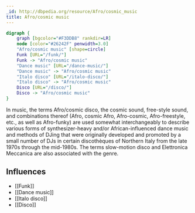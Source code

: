 ```yaml
---
_id: http://dbpedia.org/resource/Afro/cosmic_music
title: Afro/cosmic music
---
```


```dot
digraph {
	graph [bgcolor="#F3DDB8" rankdir=LR]
	node [color="#26242F" penwidth=3.0]
	"Afro/cosmic music" [shape=circle]
	Funk [URL="/funk/"]
	Funk -> "Afro/cosmic music"
	"Dance music" [URL="/dance-music/"]
	"Dance music" -> "Afro/cosmic music"
	"Italo disco" [URL="/italo-disco/"]
	"Italo disco" -> "Afro/cosmic music"
	Disco [URL="/disco/"]
	Disco -> "Afro/cosmic music"
}
```

In music, the terms Afro/cosmic disco, the cosmic sound, free-style sound, and combinations thereof (Afro, cosmic Afro, Afro-cosmic, Afro-freestyle, etc., as well as Afro-funky) are used somewhat interchangeably to describe various forms of synthesizer-heavy and/or African-influenced dance music and methods of DJing that were originally developed and promoted by a small number of DJs in certain discothèques of Northern Italy from the late 1970s through the mid-1980s. The terms slow-motion disco and Elettronica Meccanica are also associated with the genre.

## Influences

- [[Funk]]
- [[Dance music]]
- [[Italo disco]]
- [[Disco]]
